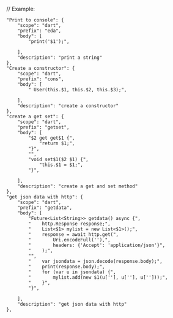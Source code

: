 // Example:
	
	



    "Print to console": {
		"scope": "dart",
		"prefix": "eda",
		"body": [
			"print('$1');",
			
		],
		"description": "print a string"
	},
	"Create a constructor": {
		"scope": "dart",
		"prefix": "cons",
		"body": [
			" User(this.$1, this.$2, this.$3);",
			
		],
		"description": "create a constructor"
	},
	"create a get set": {
		"scope": "dart",
		"prefix": "getset",
		"body": [
			"$2 get get$1 {",
				"return $1;",
			"}",
			"",
			"void set$1($2 $1) {",
				"this.$1 = $1;",
			"}",
			
		],
		"description": "create a get and set method"
	},
	"get json data with http": {
		"scope": "dart",
		"prefix": "getdata",
		"body": [
			"Future<List<String>> getdata() async {",
			"    http.Response response;",
			"    List<$1> mylist = new List<$1>();",
			"    response = await http.get(",
			"        Uri.encodeFull(''),",
			"        headers: {'Accept': 'application/json'}",
			"    );",
			"",
			"    var jsondata = json.decode(response.body);",
			"    print(response.body);",
			"    for (var u in jsondata) {",
			"        mylist.add(new $1(u[''], u[''], u['']));",
			"    }",
			"}",
			
		],
		"description": "get json data with http"
	},
